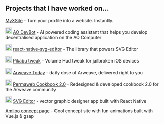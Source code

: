 ## Projects that I have worked on...

[MyXSite](https://myxsite.ai) - Turn your profile into a website. Instantly.

<img src="https://devjeff.info/aoComputer.svg" width="20"> [AO DevBot](https://devbot-preview_computerclub.ar.io) - AI powered coding assistant that helps you develop decentralised application on the AO Computer

<img src="https://devjeff.info/github-logo.svg" width="20"> [react-native-svg-editor](https://github.com/DevChanQ/react-native-svg-editor) - The library that powers SVG Editor

<img src="https://devjeff.info/github-logo.svg" width="20"> [Pikabu tweak](https://github.com/DevChanQ/pikabu) - Volume Hud tweak for jailbroken iOS devices

<img src="https://devjeff.info/arweave.svg" width="20"> [Arweave Today](https://arweavehub.com/today) - daily dose of Arweave, delivered right to you

<img src="https://devjeff.info/arweave.svg" width="20"> [Permaweb Cookbook 2.0](https://cookbook.arweave.dev/) - Redesigned & developed cookbook 2.0 for the Arweave community

<img src="https://devjeff.info/images/svg-editor-logo.png" width="20"> [SVG Editor](https://thumbnaillab.app) - vector graphic designer app built with React Native

[Amiibo concept page](https://devjeff.info/amiibo?name=ken) - Cool concept site with fun animations built with Vue.js & gsap
